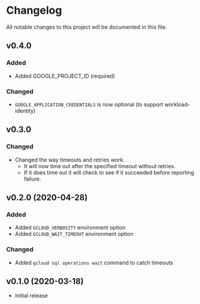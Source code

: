 # Changelog
All notable changes to this project will be documented in this file.

## v0.4.0
### Added
- Added GOOGLE_PROJECT_ID (required)

### Changed
- `GOOGLE_APPLICATION_CREDENTIALS` is now optional (to support workload-identity)

## v0.3.0
### Changed
- Changed the way timeouts and retries work.
    - It will now time out after the specified timeout without retries.
    - If it does time out it will check to see if it succeeded before reporting failure.

## v0.2.0 (2020-04-28)
### Added
- Added `GCLOUD_VERBOSITY` environment option
- Added `GCLOUD_WAIT_TIMEOUT` environment option

### Changed
- Added `gcloud sql operations wait` command to catch timeouts

## v0.1.0 (2020-03-18)
- Initial release

